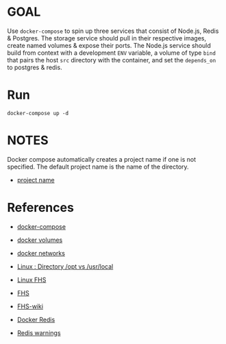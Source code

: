 # GOAL

Use `docker-compose` to spin up three services that consist of Node.js, Redis & Postgres. The storage service should pull in their respective images, create named volumes & expose their ports. The Node.js
service should build from context with a development `ENV` variable, a volume of type `bind` that pairs the
host `src` directory with the container, and set the `depends_on` to postgres & redis.

# Run

`docker-compose up -d`

# NOTES

Docker compose automatically creates a project name if one is not specified. The default project name is the name of the directory.

* [project name](https://docs.docker.com/compose/reference/overview/#use--p-to-specify-a-project-name)

# References

* [docker-compose]()
* [docker volumes]()
* [docker networks]()

* [Linux : Directory /opt vs /usr/local](http://www.extradrm.com/?p=2266)
* [Linux FHS](https://www.tldp.org/LDP/Linux-Filesystem-Hierarchy/html/index.html)
* [FHS](http://www.pathname.com/fhs/pub/fhs-2.3.html)
* [FHS-wiki](https://en.wikipedia.org/wiki/Filesystem_Hierarchy_Standard)

* [Docker Redis](https://docs.docker.com/samples/library/redis/)
* [Redis warnings](https://github.com/docker-library/redis/issues/55)
